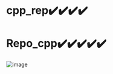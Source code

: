 # cpp_rep:heavy_check_mark::heavy_check_mark::heavy_check_mark::heavy_check_mark:
# Repo_cpp:heavy_check_mark::heavy_check_mark::heavy_check_mark::heavy_check_mark::heavy_check_mark:
![image](https://user-images.githubusercontent.com/71076236/174473271-9a848e57-2571-4844-9db7-495ceedf9ae4.png)
